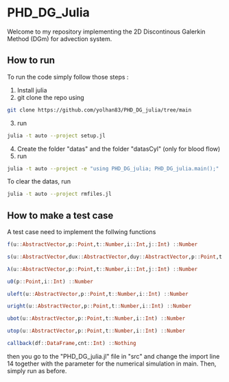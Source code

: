 # PHD_DG_Julia

Welcome to my repository implementing the 2D Discontinous Galerkin Method (DGm) for advection system.

## How to run

To run the code simply follow those steps :

1. Install julia
2. git clone the repo using 
```bash 
git clone https://github.com/yolhan83/PHD_DG_julia/tree/main 
```
3. run 
```bash
julia -t auto --project setup.jl
```
4. Create the folder "datas" and the folder "datasCyl" (only for blood flow)
5. run 
```bash 
julia -t auto --project -e "using PHD_DG_julia; PHD_DG_julia.main();"
```

To clear the datas, 
run 
```bash 
julia -t auto --project rmfiles.jl
```

## How to make a test case

A test case need to implement the follwing functions

```julia
f(u::AbstractVector,p::Point,t::Number,i::Int,j::Int) ::Number

s(u::AbstractVector,dux::AbstractVector,duy::AbstractVector,p::Point,t::Number,i::Int) ::Number

λ(u::AbstractVector,p::Point,t::Number,i::Int,j::Int) ::Number

u0(p::Point,i::Int) ::Number

uleft(u::AbstractVector,p::Point,t::Number,i::Int) ::Number

uright(u::AbstractVector,p::Point,t::Number,i::Int) ::Number

ubot(u::AbstractVector,p::Point,t::Number,i::Int) ::Number

utop(u::AbstractVector,p::Point,t::Number,i::Int) ::Number

callback(df::DataFrame,cnt::Int) ::Nothing
```

then you go to the "PHD_DG_julia.jl" file in "src" and change the import line 14 together with the parameter for the numerical simulation in main. Then, simply run as before.